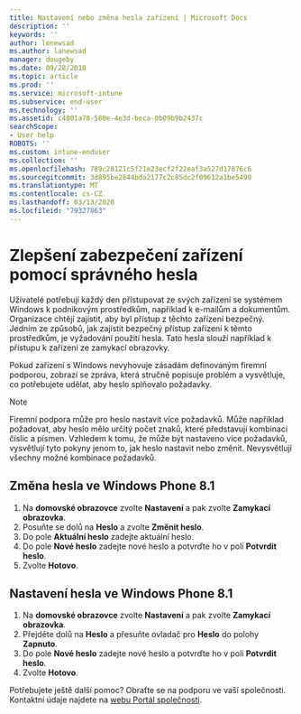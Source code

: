 ```yaml
---
title: Nastavení nebo změna hesla zařízení | Microsoft Docs
description: ''
keywords: ''
author: lenewsad
ms.author: lanewsad
manager: dougeby
ms.date: 09/28/2018
ms.topic: article
ms.prod: ''
ms.service: microsoft-intune
ms.subservice: end-user
ms.technology: ''
ms.assetid: c4801a78-580e-4e3d-beca-0b09b9b2437c
searchScope:
- User help
ROBOTS: ''
ms.custom: intune-enduser
ms.collection: ''
ms.openlocfilehash: 789c28121c5f21e23ecf2f22eaf3a527d17876c6
ms.sourcegitcommit: 3d895be2844bda2177c2c85dc2f09612a1be5490
ms.translationtype: MT
ms.contentlocale: cs-CZ
ms.lasthandoff: 03/13/2020
ms.locfileid: "79327863"
---
```

# <a name="make-your-device-safer-with-the-right-password"></a>Zlepšení zabezpečení zařízení pomocí správného hesla

Uživatelé potřebují každý den přistupovat ze svých zařízení se systémem Windows k podnikovým prostředkům, například k e-mailům a dokumentům. Organizace chtějí zajistit, aby byl přístup z těchto zařízení bezpečný. Jedním ze způsobů, jak zajistit bezpečný přístup zařízení k těmto prostředkům, je vyžadování použití hesla. Tato hesla slouží například k přístupu k zařízení ze zamykací obrazovky.

Pokud zařízení s Windows nevyhovuje zásadám definovaným firemní podporou, zobrazí se zpráva, která stručně popisuje problém a vysvětluje, co potřebujete udělat, aby heslo splňovalo požadavky.

> [!Note]
> Firemní podpora může pro heslo nastavit více požadavků. Může například požadovat, aby heslo mělo určitý počet znaků, které představují kombinaci číslic a písmen. Vzhledem k tomu, že může být nastaveno více požadavků, vysvětlují tyto pokyny jenom to, jak heslo nastavit nebo změnit. Nevysvětlují všechny možné kombinace požadavků.

## <a name="to-change-your-password-on-windows-phone-81"></a>Změna hesla ve Windows Phone 8.1

1. Na **domovské obrazovce** zvolte **Nastavení** a pak zvolte **Zamykací obrazovka**.
2. Posuňte se dolů na **Heslo** a zvolte **Změnit heslo**.
3. Do pole **Aktuální heslo** zadejte aktuální heslo.
4. Do pole **Nové heslo** zadejte nové heslo a potvrďte ho v poli **Potvrdit heslo**.
4. Zvolte **Hotovo**.

## <a name="to-set-your-password-on-windows-phone-81"></a>Nastavení hesla ve Windows Phone 8.1

1. Na **domovské obrazovce** zvolte **Nastavení** a pak zvolte **Zamykací obrazovka**.
2. Přejděte dolů na **Heslo** a přesuňte ovladač pro **Heslo** do polohy **Zapnuto**.
3. Do pole **Nové heslo** zadejte nové heslo a potvrďte ho v poli **Potvrdit heslo**.
4. Zvolte **Hotovo**.

Potřebujete ještě další pomoc? Obraťte se na podporu ve vaší společnosti. Kontaktní údaje najdete na [webu Portál společnosti](https://go.microsoft.com/fwlink/?linkid=2010980).
